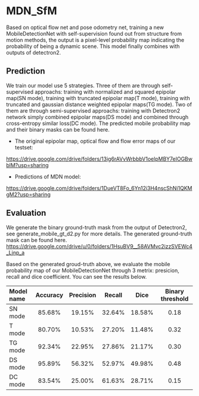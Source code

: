 # MDN_SfM
Based on optical flow net and pose odometry net, training a new MobileDetectionNet with self-supervision found out from structure from motion methods, the output is a pixel-level probability map indicating the probability of being a dynamic scene.  This model finally combines with outputs of detectron2.

## Prediction
We train our model use 5 strategies. Three of them are through self-supervised approachs: training with normalized and squared epipolar map(SN mode), training with truncated epipolar map(T mode), training with truncated and gaussian distance weighted epipolar maps(TG mode). Two of them are through semi-supervised approachs: training with Detectron2 network simply combined epipolar maps(DS mode) and combined through cross-entropy similar loss(DC mode). The predicted mobile probability map and their binary masks can be found here.


- The original epipolar map, optical flow and flow error maps of our testset:

https://drive.google.com/drive/folders/13ig6rAVvWrbbbV1oelpMBY7eIOGBwblM?usp=sharing


- Predictions of MDN model:

https://drive.google.com/drive/folders/1DueVT8Fo_6Yn12i3H4nscShNi1QKMgM2?usp=sharing 




## Evaluation 
We generate the binary ground-truth mask from the output of Detectron2, see generate_mobile_gt_d2.py for more details.
The generated ground-truth mask can be found here.
https://drive.google.com/drive/u/0/folders/1HsuBV9__58AVMvc2izzSVEWc4_Ljnp_a 

Based on the generated groud-truth above, we evaluate the mobile probability map of our MobileDetectionNet through 3 metrix: presicion, recall and dice coefficient. You can see the results below.

|Model name  | Accuracy | Precision | Recall | Dice | Binary threshold|
|:-----------|:--------:|:---------:|:------:|:----:|:---------------:|
|SN mode     | 85.68% | 19.15% | 32.64% | 18.58% | 0.18 |
|T mode      | 80.70% | 10.53% | 27.20% | 11.48% | 0.32 |
|TG mode     | 92.34% | 22.95% | 27.86% | 21.17% | 0.30 |
|DS mode     | 95.89% | 56.32% | 52.97% | 49.98% | 0.48 |
|DC mode     | 83.54% | 25.00% | 61.63% | 28.71% | 0.15 |

